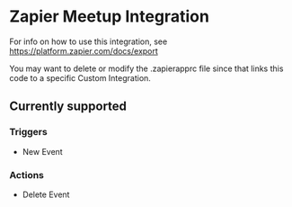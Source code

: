 # Zapier Meetup Integration

For info on how to use this integration, see https://platform.zapier.com/docs/export

You may want to delete or modify the .zapierapprc file since that links this code to a specific Custom Integration.

## Currently supported

### Triggers

- New Event

### Actions

- Delete Event


